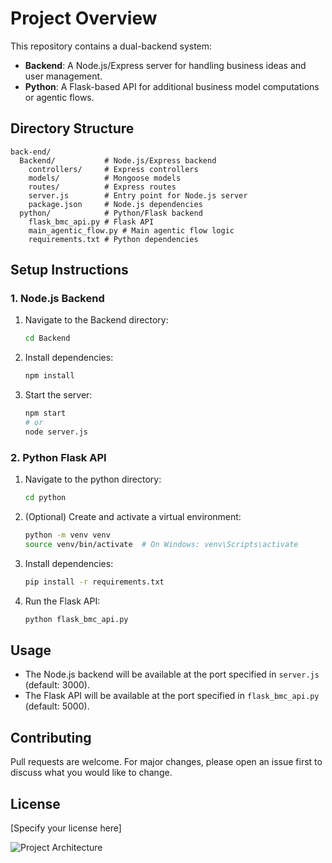 # Project Overview

This repository contains a dual-backend system:
- **Backend**: A Node.js/Express server for handling business ideas and user management.
- **Python**: A Flask-based API for additional business model computations or agentic flows.

## Directory Structure

```
back-end/
  Backend/           # Node.js/Express backend
    controllers/     # Express controllers
    models/          # Mongoose models
    routes/          # Express routes
    server.js        # Entry point for Node.js server
    package.json     # Node.js dependencies
  python/            # Python/Flask backend
    flask_bmc_api.py # Flask API
    main_agentic_flow.py # Main agentic flow logic
    requirements.txt # Python dependencies
```

## Setup Instructions

### 1. Node.js Backend

1. Navigate to the Backend directory:
   ```sh
   cd Backend
   ```
2. Install dependencies:
   ```sh
   npm install
   ```
3. Start the server:
   ```sh
   npm start
   # or
   node server.js
   ```

### 2. Python Flask API

1. Navigate to the python directory:
   ```sh
   cd python
   ```
2. (Optional) Create and activate a virtual environment:
   ```sh
   python -m venv venv
   source venv/bin/activate  # On Windows: venv\Scripts\activate
   ```
3. Install dependencies:
   ```sh
   pip install -r requirements.txt
   ```
4. Run the Flask API:
   ```sh
   python flask_bmc_api.py
   ```

## Usage
- The Node.js backend will be available at the port specified in `server.js` (default: 3000).
- The Flask API will be available at the port specified in `flask_bmc_api.py` (default: 5000).

## Contributing
Pull requests are welcome. For major changes, please open an issue first to discuss what you would like to change.

## License
[Specify your license here]

![Project Architecture](architecture.png) 
